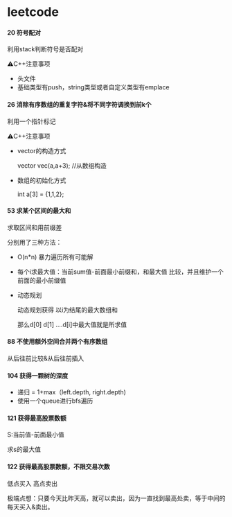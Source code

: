 # leetcode
#### 20 符号配对

利用stack判断符号是否配对

⚠️C++注意事项

* 头文件<stack>
* 基础类型有push，string类型或者自定义类型有emplace

#### 26 消除有序数组的重复字符&将不同字符调换到前k个

利用一个指针标记

⚠️C++注意事项

* vector的构造方式

  vector<int> vec(a,a+3); //从数组构造

* 数组的初始化方式

  int a[3] = {1,1,2};

#### 53 求某个区间的最大和

求取区间和用前缀差

分别用了三种方法：

* O(n*n) 暴力遍历所有可能解

* 每个i求最大值：当前sum值-前面最小前缀和，和最大值 比较，并且维护一个前面的最小前缀值

* 动态规划

  动态规划获得 以i为结尾的最大数组和

  那么d[0] d[1] ....d[i]中最大值就是所求值

#### 88 不使用额外空间合并两个有序数组

从后往前比较&从后往前插入

#### 104 获得一颗树的深度

* 递归 = 1+max（left.depth, right.depth)
* 使用一个queue进行bfs遍历

#### 121 获得最高股票数额

S:当前值-前面最小值

求s的最大值

#### 122 获得最高股票数额，不限交易次数

低点买入 高点卖出

极端点想：只要今天比昨天高，就可以卖出，因为一直找到最高处卖，等于中间的每天买入&卖出。